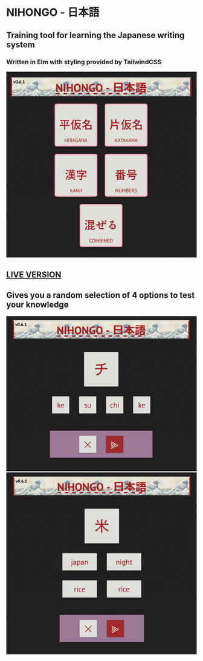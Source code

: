 # NIHONGO - 日本語
## Training tool for learning the Japanese writing system
### Written in Elm with styling provided by TailwindCSS

![Picture of the main menu](images/menu.png)


## [LIVE VERSION](https://nihongo.karei.dev/)

## Gives you a random selection of 4 options to test your knowledge

![Picture of the katakana test](images/katakana.png)
![Picture of the kanji test](images/kanji.png)
